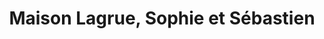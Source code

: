 ---
title: "Maison Lagrue, Sophie et Sébastien"
url: /argeles-gazost/maison-lagrue-sophie-et-sebastien/
shop: Bäckerei
---